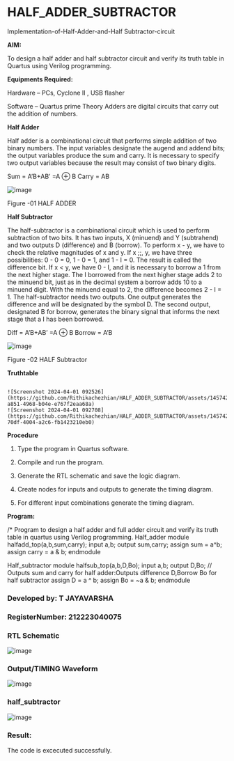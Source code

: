 # HALF_ADDER_SUBTRACTOR

Implementation-of-Half-Adder-and-Half Subtractor-circuit

**AIM:**

To design a half adder and half subtractor circuit and verify its truth table in Quartus using Verilog programming.

**Equipments Required:**

Hardware – PCs, Cyclone II , USB flasher 

Software – Quartus prime Theory Adders are digital circuits that carry out the addition of numbers.

**Half Adder**

Half adder is a combinational circuit that performs simple addition of two binary numbers. The input variables designate the augend and addend bits; the output variables produce the sum and carry. It is necessary to specify two output variables because the result may consist of two binary digits.

Sum = A’B+AB’ =A ⊕ B Carry = AB

![image](https://github.com/naavaneetha/HALF_ADDER_SUBTRACTOR/assets/154305477/bd4a0b2c-cdbc-4184-ab08-81578f121e1f)

Figure -01 HALF ADDER

**Half Subtractor**

The half-subtractor is a combinational circuit which is used to perform subtraction of two bits. It has two inputs, X (minuend) and Y (subtrahend) and two outputs D (difference) and B (borrow). To perform x - y, we have to check the relative magnitudes of x and y. If x ;;, y, we have three possibilities: 0 - 0 = 0, 1 - 0 = 1, and 1 - I = 0. The result is called the difference bit. If x < y, we have 0 - I, and it is necessary to borrow a 1 from the next higher stage. The I borrowed from the next higher stage adds 2 to the minuend bit, just as in the decimal system a borrow adds 10 to a minuend digit. With the minuend equal to 2, the difference becomes 2 - I = 1. The half-subtractor needs two outputs. One output generates the difference and will be designated by the symbol D. The second output, designated B for borrow, generates the binary signal that informs the next stage that a I has been borrowed. 

Diff = A’B+AB’ =A ⊕ B
Borrow = A’B

 ![image](https://github.com/naavaneetha/HALF_ADDER_SUBTRACTOR/assets/154305477/d76b099c-513f-4e7c-843a-e2fd028a531a)

Figure -02 HALF Subtractor

**Truthtable**
```

![Screenshot 2024-04-01 092526](https://github.com/Rithikachezhian/HALF_ADDER_SUBTRACTOR/assets/145742406/010798b7-a851-4968-b04e-e767f2eaa68a)
![Screenshot 2024-04-01 092708](https://github.com/Rithikachezhian/HALF_ADDER_SUBTRACTOR/assets/145742406/1e9e3285-70df-4004-a2c6-fb1423210eb0)

```
**Procedure**

1.	Type the program in Quartus software.

2.	Compile and run the program.

3.	Generate the RTL schematic and save the logic diagram.

4.	Create nodes for inputs and outputs to generate the timing diagram.

5.	For different input combinations generate the timing diagram.


**Program:**

/* Program to design a half adder and full adder circuit and verify its truth table in quartus using Verilog programming.
Half_adder module halfadd_top(a,b,sum,carry); input a,b; output sum,carry; assign sum = a^b; assign carry = a & b; endmodule

Half_subtractor module halfsub_top(a,b,D,Bo); input a,b; output D,Bo; // Outputs sum and carry for half adder:Outputs difference D,Borrow Bo for half subtractor assign D = a ^ b; assign Bo = ~a & b; endmodule
### Developed by: T JAYAVARSHA 
### RegisterNumber: 212223040075

### RTL Schematic

![image](https://github.com/jayavarsha23219/HALF_ADDER_SUBTRACTOR/assets/150780319/f15b1b01-ffba-409c-bab3-41552019ce0b)


### Output/TIMING Waveform

![image](https://github.com/jayavarsha23219/HALF_ADDER_SUBTRACTOR/assets/150780319/a8d1ff66-d21e-4abe-bd02-972beefbfbbd)

### half_subtractor

![image](https://github.com/jayavarsha23219/HALF_ADDER_SUBTRACTOR/assets/150780319/36268410-c07a-4c58-ae3f-34b5320993ce)

### Result:

The code is excecuted successfully.
